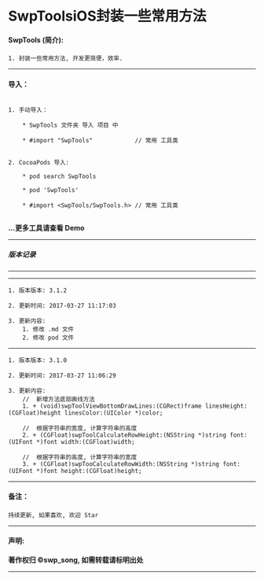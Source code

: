 # SwpToolsiOS封装一些常用方法


#### SwpTools (简介):

```
1. 封装一些常用方法, 开发更简便，效率.
```

-------


#### 导入：

```rub

1. 手动导入：

 	* SwpTools 文件夹 导入 项目 中

	* #import "SwpTools" 			// 常用 工具类


2. CocoaPods 导入:

	* pod search SwpTools

	* pod 'SwpTools'

	* #import <SwpTools/SwpTools.h>	// 常用 工具类


```
**...更多工具请查看 Demo**

-------

##### 版本记录

-------

-------
```
1. 版本版本: 3.1.2

2. 更新时间: 2017-03-27 11:17:03

3. 更新内容:
    1. 修改 .md 文件
    2. 修改 pod 文件
```

-------

```
1. 版本版本: 3.1.0

2. 更新时间: 2017-03-27 11:06:29

3. 更新内容:  
    //  新增方法底部画线方法
    1. + (void)swpToolViewBottomDrawLines:(CGRect)frame linesHeight:(CGFloat)height linesColor:(UIColor *)color;

    //  根据字符串的宽度, 计算字符串的高度
    2. + (CGFloat)swpToolCalculateRowHeight:(NSString *)string font:(UIFont *)font width:(CGFloat)width;

    //  根据字符串的高度, 计算字符串的宽度
    3. + (CGFloat)swpTooCalculateRowWidth:(NSString *)string font:(UIFont *)font height:(CGFloat)height;
```
-------

#### 备注：
```
持续更新, 如果喜欢, 欢迎 Star
```

-------

#### 声明:

**著作权归 ©swp_song, 如需转载请标明出处**

-------
